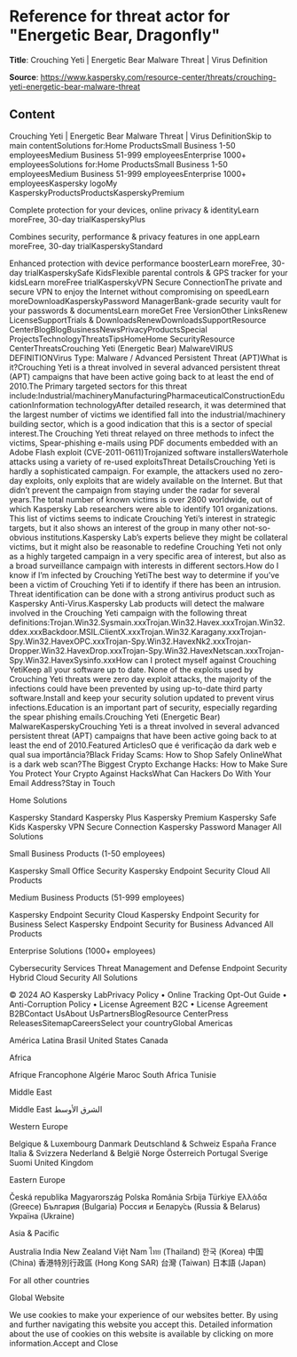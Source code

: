 # Reference for threat actor for "Energetic Bear, Dragonfly"

**Title**: Crouching Yeti | Energetic Bear Malware Threat | Virus Definition

**Source**: https://www.kaspersky.com/resource-center/threats/crouching-yeti-energetic-bear-malware-threat

## Content
Crouching Yeti | Energetic Bear Malware Threat | Virus DefinitionSkip to main contentSolutions for:Home ProductsSmall Business 1-50 employeesMedium Business 51-999 employeesEnterprise 1000+ employeesSolutions for:Home ProductsSmall Business 1-50 employeesMedium Business 51-999 employeesEnterprise 1000+ employeesKaspersky logoMy KasperskyProductsProductsKasperskyPremium

Complete protection for your devices, online privacy & identityLearn moreFree, 30-day trialKasperskyPlus


Combines security, performance & privacy features in one appLearn moreFree, 30-day trialKasperskyStandard

Enhanced protection with device performance boosterLearn moreFree, 30-day trialKasperskySafe KidsFlexible parental controls & GPS tracker for your kidsLearn moreFree trialKasperskyVPN Secure ConnectionThe private and secure VPN to enjoy the Internet without compromising on speedLearn moreDownloadKasperskyPassword ManagerBank-grade security vault for your passwords & documentsLearn moreGet Free VersionOther LinksRenew LicenseSupportTrials & DownloadsRenewDownloadsSupportResource CenterBlogBlogBusinessNewsPrivacyProductsSpecial ProjectsTechnologyThreatsTipsHomeHome SecurityResource CenterThreatsCrouching Yeti (Energetic Bear) MalwareVIRUS DEFINITIONVirus Type: Malware / Advanced Persistent Threat (APT)What is it?Crouching Yeti is a threat involved in several advanced persistent threat (APT) campaigns that have been active going back to at least the end of 2010.The Primary targeted sectors for this threat include:Industrial/machineryManufacturingPharmaceuticalConstructionEducationInformation technologyAfter detailed research, it was determined that the largest number of victims we identified fall into the industrial/machinery building sector, which is a good indication that this is a sector of special interest.The Crouching Yeti threat relayed on three methods to infect the victims, Spear-phishing e-mails using PDF documents embedded with an Adobe Flash exploit (CVE-2011-0611)Trojanized software installersWaterhole attacks using a variety of re-used exploitsThreat DetailsCrouching Yeti is hardly a sophisticated campaign. For example, the attackers used no zero-day exploits, only exploits that are widely available on the Internet. But that didn’t prevent the campaign from staying under the radar for several years.The total number of known victims is over 2800 worldwide, out of which Kaspersky Lab researchers were able to identify 101 organizations. This list of victims seems to indicate Crouching Yeti’s interest in strategic targets, but it also shows an interest of the group in many other not-so-obvious institutions.Kaspersky Lab’s experts believe they might be collateral victims, but it might also be reasonable to redefine Crouching Yeti not only as a highly targeted campaign in a very specific area of interest, but also as a broad surveillance campaign with interests in different sectors.How do I know if I’m infected by Crouching YetiThe best way to determine if you’ve been a victim of Crouching Yeti if to identify if there has been an intrusion. Threat identification can be done with a strong antivirus product such as Kaspersky Anti-Virus.Kaspersky Lab products will detect the malware involved in the Crouching Yeti campaign with the following threat definitions:Trojan.Win32.Sysmain.xxxTrojan.Win32.Havex.xxxTrojan.Win32.ddex.xxxBackdoor.MSIL.ClientX.xxxTrojan.Win32.Karagany.xxxTrojan-Spy.Win32.HavexOPC.xxxTrojan-Spy.Win32.HavexNk2.xxxTrojan-Dropper.Win32.HavexDrop.xxxTrojan-Spy.Win32.HavexNetscan.xxxTrojan-Spy.Win32.HavexSysinfo.xxxHow can I protect myself against Crouching YetiKeep all your software up to date. None of the exploits used by Crouching Yeti threats were zero day exploit attacks, the majority of the infections could have been prevented by using up-to-date third party software.Install and keep your security solution updated to prevent virus infections.Education is an important part of security, especially regarding the spear phishing emails.Crouching Yeti (Energetic Bear) MalwareKasperskyCrouching Yeti is a threat involved in several advanced persistent threat (APT) campaigns that have been active going back to at least the end of 2010.Featured ArticlesO que é verificação da dark web e qual sua importância?Black Friday Scams: How to Shop Safely OnlineWhat is a dark web scan?The Biggest Crypto Exchange Hacks: How to Make Sure You Protect Your Crypto Against HacksWhat Can Hackers Do With Your Email Address?Stay in Touch

Home Solutions

Kaspersky Standard
Kaspersky Plus
Kaspersky Premium
Kaspersky Safe Kids
Kaspersky VPN Secure Connection
Kaspersky Password Manager
All Solutions



Small Business Products
(1-50 employees)

Kaspersky Small Office Security
Kaspersky Endpoint Security Cloud
All Products



Medium Business Products
(51-999 employees)

Kaspersky Endpoint Security Cloud
Kaspersky Endpoint Security for Business Select
Kaspersky Endpoint Security for Business Advanced
All Products



Enterprise Solutions
(1000+ employees)

Cybersecurity Services
Threat Management and Defense
Endpoint Security
Hybrid Cloud Security
All Solutions


© 2024 AO Kaspersky LabPrivacy Policy • Online Tracking Opt-Out Guide • Anti-Corruption Policy • License Agreement B2C • License Agreement B2BContact UsAbout UsPartnersBlogResource CenterPress ReleasesSitemapCareersSelect your countryGlobal
Americas

América Latina
Brasil
United States
Canada

Africa

Afrique Francophone
Algérie
Maroc
South Africa
Tunisie

Middle East

Middle East
الشرق الأوسط



Western Europe

Belgique & Luxembourg
Danmark
Deutschland & Schweiz
España
France
Italia & Svizzera
Nederland & België
Norge
Österreich
Portugal
Sverige
Suomi
United Kingdom



Eastern Europe

Česká republika
Magyarország
Polska
România
Srbija
Türkiye
Ελλάδα (Greece)
България (Bulgaria)
Россия и Белару́сь (Russia & Belarus)
Україна (Ukraine)



Asia & Pacific

Australia
India
New Zealand
Việt Nam
ไทย (Thailand)
한국 (Korea)
中国 (China)
香港特別行政區 (Hong Kong SAR)
台灣 (Taiwan)
日本語 (Japan)

For all other countries

Global Website

We use cookies to make your experience of our websites better. By using and further navigating this website you accept this. Detailed information about the use of cookies on this website is available by clicking on more information.Accept and Close